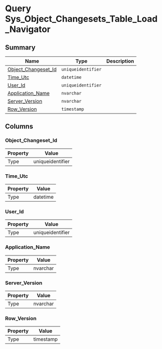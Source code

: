 # Query Sys_Object_Changesets_Table_Load_Navigator


## Summary

| Name | Type | Description |
| - | - | --- |
|[Object_Changeset_Id](#object_changeset_id)|`uniqueidentifier` ||
|[Time_Utc](#time_utc)|`datetime` ||
|[User_Id](#user_id)|`uniqueidentifier` ||
|[Application_Name](#application_name)|`nvarchar` ||
|[Server_Version](#server_version)|`nvarchar` ||
|[Row_Version](#row_version)|`timestamp` ||

## Columns

### Object_Changeset_Id

| Property | Value |
| - | - |
|Type|uniqueidentifier|

### Time_Utc

| Property | Value |
| - | - |
|Type|datetime|

### User_Id

| Property | Value |
| - | - |
|Type|uniqueidentifier|

### Application_Name

| Property | Value |
| - | - |
|Type|nvarchar|

### Server_Version

| Property | Value |
| - | - |
|Type|nvarchar|

### Row_Version

| Property | Value |
| - | - |
|Type|timestamp|


